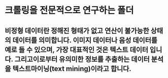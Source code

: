 # 크롤링을 전문적으로 연구하는 폴더

## 비정형 데이터란 정해진 형태가 없고 연산이 불가능한 상태의 데이터를 의미합니다. 이미지 데이터나 음성 데이터를 예로 들 수 있으며, 가장 대표적인 것은 텍스트 데이터 입니다. 그리고이로부터 유의미한 정보를 추출하는 데이터 분석을 텍스트마이닝(text mining)이라고 합니다. 
